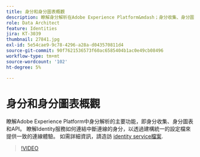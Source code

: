 ```yaml
---
title: 身分和身分圖表概觀
description: 瞭解身分解析在Adobe Experience Platform&mdash；身分收集、身分圖表和API中的關鍵功能。 瞭解Identity服務如何連結中斷連線的身分，以透過建構統一的設定檔來提供一致的連線體驗。
role: Data Architect
feature: Identities
jira: KT-3039
thumbnail: 27841.jpg
exl-id: 5e54cae9-9c78-4296-a28a-d043570811d4
source-git-commit: 90f7621536573f60ac6585404b1ac0e49cb08496
workflow-type: tm+mt
source-wordcount: '102'
ht-degree: 5%

---
```


# 身分和身分圖表概觀

瞭解Adobe Experience Platform中身分解析的主要功能，即身分收集、身分圖表和API。 瞭解Identity服務如何連結中斷連線的身分，以透過建構統一的設定檔來提供一致的連線體驗。 如需詳細資訊，請造訪 [identity service檔案](https://experienceleague.adobe.com/docs/experience-platform/identity/home.html?lang=zh-Hant).

>[!VIDEO](https://video.tv.adobe.com/v/27841?quality=12&learn=on)

